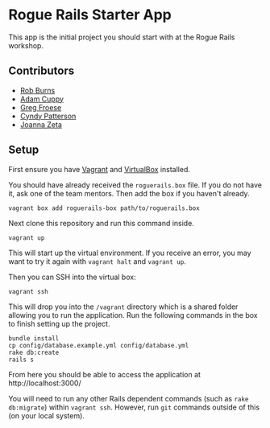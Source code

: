 # Rogue Rails Starter App

This app is the initial project you should start with at the Rogue Rails workshop.

## Contributors

+ [Rob Burns](http://github.com/rburns)
+ [Adam Cuppy](http://github.com/acuppy)
+ [Greg Froese](http://github.com/gregfroese)
+ [Cyndy Patterson](http://github.com/cyndypat)
+ [Joanna Zeta](http://github.com/jzeta)

## Setup

First ensure you have [Vagrant](http://www.vagrantup.com) and [VirtualBox](https://www.virtualbox.org/wiki/Downloads) installed.

You should have already received the `roguerails.box` file. If you do not have it, ask one of the team mentors. Then add the box if you haven't already.

```
vagrant box add roguerails-box path/to/roguerails.box
```

Next clone this repository and run this command inside.

```
vagrant up
```

This will start up the virtual environment. If you receive an error, you may want to try it again with `vagrant halt` and `vagrant up`.

Then you can SSH into the virtual box:

```
vagrant ssh
```

This will drop you into the `/vagrant` directory which is a shared folder allowing you to run the application. Run the following commands in the box to finish setting up the project.

```
bundle install
cp config/database.example.yml config/database.yml
rake db:create
rails s
```

From here you should be able to access the application at http://localhost:3000/

You will need to run any other Rails dependent commands (such as `rake db:migrate`) within `vagrant ssh`. However, run `git` commands outside of this (on your local system).
